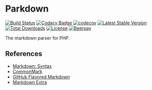 # Parkdown

[![Build Status](https://travis-ci.com/MilesChou/composer-template.svg?branch=master)](https://travis-ci.com/MilesChou/composer-template)
[![Codacy Badge](https://api.codacy.com/project/badge/Grade/c4c90d7a80cd48a6bc0ab8932cc6252f)](https://www.codacy.com/manual/MilesChou/parkdown)
[![codecov](https://codecov.io/gh/MilesChou/parkdown/branch/master/graph/badge.svg)](https://codecov.io/gh/MilesChou/parkdown)
[![Latest Stable Version](https://poser.pugx.org/MilesChou/parkdown/v/stable)](https://packagist.org/packages/MilesChou/parkdown)
[![Total Downloads](https://poser.pugx.org/MilesChou/parkdown/d/total.svg)](https://packagist.org/packages/MilesChou/parkdown)
[![License](https://poser.pugx.org/MilesChou/parkdown/license)](https://packagist.org/packages/MilesChou/parkdown)
[![Beerpay](https://beerpay.io/MilesChou/parkdown/badge.svg?style=flat)](https://beerpay.io/MilesChou/parkdown)

The markdown parser for PHP.

## References

* [Markdown: Syntax](https://daringfireball.net/projects/markdown/syntax)
* [CommonMark](https://commonmark.org/)
* [GitHub Flavored Markdown](https://github.github.com/gfm/)
* [Markdown Extra](https://michelf.ca/projects/php-markdown/extra/)
